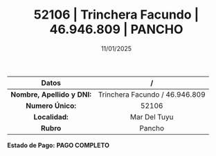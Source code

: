 ﻿---
title: 52106 | Trinchera Facundo | 46.946.809 | PANCHO
date: 11/01/2025
draft: false
tags: ['mar-del-tuyu', 'titular', 'pancho']
---

|          **Datos**          |  /  |
|:---------------------------:|:---:|
| **Nombre, Apellido y DNI:** | Trinchera Facundo / 46.946.809 |
|      **Numero Único:**      | 52106 |
|        **Localidad:**       | Mar Del Tuyu |
|          **Rubro**          | Pancho |

**Estado de Pago:** **PAGO COMPLETO**
